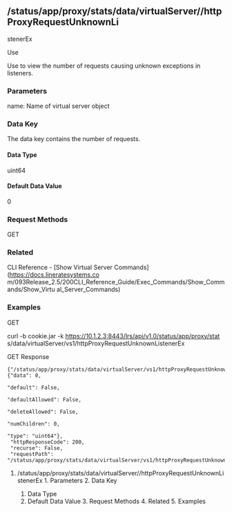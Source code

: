 ## /status/app/proxy/stats/data/virtualServer/<name>/httpProxyRequestUnknownLi
stenerEx

Use

Use to view the number of requests causing unknown exceptions in listeners.

### Parameters

name: Name of virtual server object

### Data Key

The data key contains the number of requests.

#### Data Type

uint64

#### Default Data Value

0

### Request Methods

GET

### Related

CLI Reference - [Show Virtual Server Commands](https://docs.lineratesystems.co
m/093Release_2.5/200CLI_Reference_Guide/Exec_Commands/Show_Commands/Show_Virtu
al_Server_Commands)

### Examples

GET

curl -b cookie.jar -k https://10.1.2.3:8443/lrs/api/v1.0/status/app/proxy/stat
s/data/virtualServer/vs1/httpProxyRequestUnknownListenerEx

GET Response

    
    {"/status/app/proxy/stats/data/virtualServer/vs1/httpProxyRequestUnknownListenerEx": {"data": 0,
                                                                                             "default": False,
                                                                                             "defaultAllowed": False,
                                                                                             "deleteAllowed": False,
                                                                                             "numChildren": 0,
                                                                                             "type": "uint64"},
     "httpResponseCode": 200,
     "recurse": False,
     "requestPath": "/status/app/proxy/stats/data/virtualServer/vs1/httpProxyRequestUnknownListenerEx"}
    

  1. /status/app/proxy/stats/data/virtualServer/<name>/httpProxyRequestUnknownListenerEx
    1. Parameters
    2. Data Key
      1. Data Type
      2. Default Data Value
    3. Request Methods
    4. Related
    5. Examples

